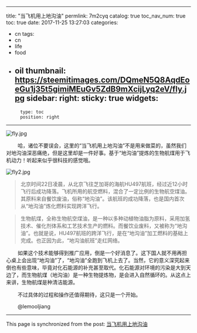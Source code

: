 
---
title: "当飞机用上地沟油"
permlink: 7m2cyq
catalog: true
toc_nav_num: true
toc: true
date: 2017-11-25 13:27:03
categories:
- cn
tags:
- cn
- life
- food
- oil
thumbnail: https://steemitimages.com/DQmeN5Q8AqdEoeGu1j35t5gimiMEuGv5ZdB9mXcijLyq2eV/fly.jpg
sidebar:
    right:
        sticky: true
widgets:
    -
        type: toc
        position: right
---


![fly.jpg](https://steemitimages.com/DQmeN5Q8AqdEoeGu1j35t5gimiMEuGv5ZdB9mXcijLyq2eV/fly.jpg)

&nbsp;&nbsp;&nbsp;&nbsp;&nbsp;&nbsp;&nbsp;&nbsp;哈，诸位不要误会，这里的“当飞机用上地沟油”不是用来做菜的，虽然我们对地沟油深恶痛绝，但是这里却是一件好事。基于“地沟油”提炼的生物航煤用于飞机动力！听起来似乎很科技的感觉哦。

![fly2.jpg](https://steemitimages.com/DQmYgcdzfBrrrnipqFLRfFaT3Zv7FBneubmK2JKXngygkhJ/fly2.jpg)

>北京时间22日凌晨，从北京飞往芝加哥的海航HU497航班，经过近12小时飞行后成功降落。飞机所用的航空燃料，混合了一定比例的生物航空煤油。其原料来自餐饮废油，俗称“地沟油”。该航班的成功降落，也是国内首次从“地沟油”炼化燃料实现跨洋飞行。

>生物航煤，全称生物航空煤油，是一种以多种动植物油脂为原料，采用加氢技术、催化剂体系和工艺技术生产的燃料。而餐饮业废料，又被称为“地沟油”。也就是说，HU497航班的跨洋飞行，是在“地沟油”加工燃料的基础上完成。也正因为此，“地沟油航班”走红网络。

&nbsp;&nbsp;&nbsp;&nbsp;&nbsp;&nbsp;&nbsp;&nbsp;如果这个技术能够得到推广应用，倒是一个好消息了。这下国人就不用再担心桌上会出现“地沟油”了，“地沟油”全跑到飞机上去了。当然，它的意义深究起来倒也有些意味，毕竟对化石能源的补充甚至取代。化石能源对环境的污染是大到天边了，而生物航煤（地沟油）是一种生物提炼物，是会进入自然循环的。从这点上来讲，生物航煤是种清洁能源。

&nbsp;&nbsp;&nbsp;&nbsp;&nbsp;&nbsp;&nbsp;&nbsp;不过具体的过程和操作还值得期待，这只是一个开始。

&nbsp;&nbsp;&nbsp;&nbsp;&nbsp;&nbsp;&nbsp;&nbsp;@lemooljiang

- - -

This page is synchronized from the post: [当飞机用上地沟油](https://steemit.com/@lemooljiang/7m2cyq)
